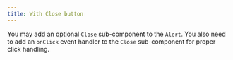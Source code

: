 ```yaml
---
title: With Close button
---
```


You may add an optional `Close` sub-component to the `Alert`. You also need to add an `onClick` event handler to the `Close` sub-component for proper click handling.

